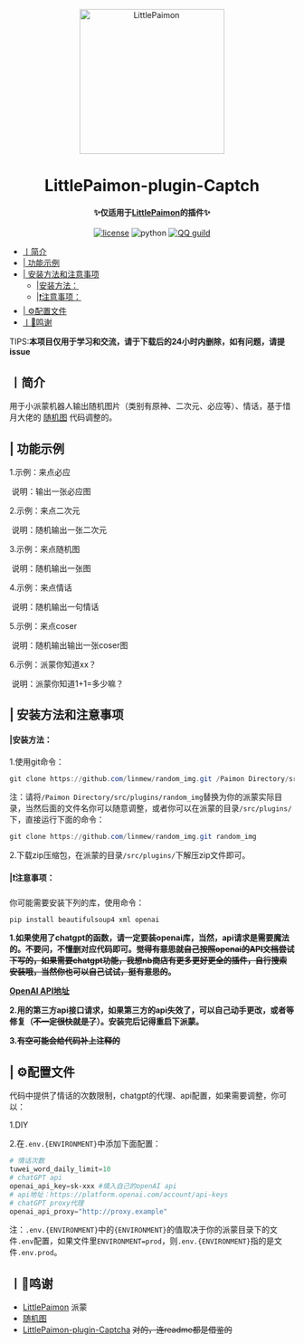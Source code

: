 <p align="center" >
  <a href="https://github.com/CMHopeSunshine/LittlePaimon/tree/nonebot2"><img src="https://s1.ax1x.com/2023/02/05/pS62DJK.png" width="256" height="256" alt="LittlePaimon"></a>
</p>
<h1 align="center">LittlePaimon-plugin-Captch</h1>
<h4 align="center">✨仅适用于<a href="https://github.com/CMHopeSunshine/LittlePaimon" target="_blank">LittlePaimon</a>的插件✨</h4>
<p align="center">
    <a href="https://cdn.jsdelivr.net/gh/CMHopeSunshine/LittlePaimon@master/LICENSE"><img src="https://img.shields.io/github/license/CMHopeSunshine/LittlePaimon" alt="license"></a>
    <img src="https://img.shields.io/badge/Python-3.8+-yellow" alt="python">
    <a href="https://qun.qq.com/qqweb/qunpro/share?_wv=3&_wwv=128&inviteCode=MmWrI&from=246610&biz=ka"><img src="https://img.shields.io/badge/QQ频道交流-尘世闲游-blue?style=flat-square" alt="QQ guild"></a>
</p>


  * [丨简介](#丨简介)
  * [| 功能示例](#-功能示例)
  * [| 安装方法和注意事项](#-安装方法和注意事项)
      * [|安装方法：](#安装方法)
      * [|❗注意事项：](#注意事项)
  * [| ⚙️配置文件](#-配置文件)
  * [丨💸鸣谢](#丨鸣谢)

  

TIPS:**本项目仅用于学习和交流，请于下载后的24小时内删除，如有问题，请提issue**

## 丨简介

用于小派蒙机器人输出随机图片（类别有原神、二次元、必应等）、情话，基于惜月大佬的 <a href="https://github.com/CMHopeSunshine/LittlePaimon/tree/nonebot2/Paimon_Plugins/random_img.py" target="_blank">随机图</a> 代码调整的。

## | 功能示例
1.示例：来点必应

​	说明：输出一张必应图

2.示例：来点二次元

​	说明：随机输出一张二次元

3.示例：来点随机图

​	说明：随机输出一张图

4.示例：来点情话

​	说明：随机输出一句情话

5.示例：来点coser

​	说明：随机输出输出一张coser图

6.示例：派蒙你知道xx？

​	说明：派蒙你知道1+1=多少嘛？


## | 安装方法和注意事项
#### |安装方法：

1.使用git命令：

```powershell
git clone https://github.com/linmew/random_img.git /Paimon Directory/src/plugins/random_img
```

注：请将``/Paimon Directory/src/plugins/random_img``替换为你的派蒙实际目录，当然后面的文件名你可以随意调整，或者你可以在派蒙的目录``/src/plugins/``下，直接运行下面的命令：

```powershell
git clone https://github.com/linmew/random_img.git random_img
```

2.下载zip压缩包，在派蒙的目录``/src/plugins/``下解压zip文件即可。

#### |❗注意事项：

你可能需要安装下列的库，使用命令：

```powershell
pip install beautifulsoup4 xml openai
```



**1.如果使用了chatgpt的函数，请一定要装openai库，当然，api请求是需要魔法的。不要问，不懂删对应代码即可。~~觉得有意思就自己按照openai的API文档尝试下写的，如果需要chatgpt功能，我想nb商店有更多更好更全的插件，自行搜索安装哦，当然你也可以自己试试，挺有意思的~~。**

**[OpenAI API地址](https://platform.openai.com/account/api-keys)**

**2.用的第三方api接口请求，如果第三方的api失效了，可以自己动手更改，或者等修复（~~不一定很快就是了~~）。安装完后记得重启下派蒙。**

**3.~~有空可能会给代码补上注释的~~**

## | ⚙️配置文件

代码中提供了情话的次数限制，chatgpt的代理、api配置，如果需要调整，你可以：

1.DIY

2.在`.env.{ENVIRONMENT}`中添加下面配置：

```powershell
# 情话次数
tuwei_word_daily_limit=10
# chatGPT api
openai_api_key=sk-xxx #填入自己的openAI api
# api地址：https://platform.openai.com/account/api-keys
# chatGPT proxy代理
openai_api_proxy="http://proxy.example"
```

注：``.env.{ENVIRONMENT}``中的`{ENVIRONMENT}`的值取决于你的派蒙目录下的文件`.env`配置，如果文件里`ENVIRONMENT=prod`，则`.env.{ENVIRONMENT}`指的是文件`.env.prod`。



## 丨💸鸣谢

* <a href="https://github.com/CMHopeSunshine/LittlePaimon" target="_blank">LittlePaimon</a> 派蒙
* <a href="https://github.com/CMHopeSunshine/LittlePaimon/tree/nonebot2/Paimon_Plugins/random_img.py" target="_blank">随机图</a>
* <a href="https://github.com/forchannot/LittlePaimon-plugin-Captcha/" target="_blank">LittlePaimon-plugin-Captcha</a> ~~对的，连readme都是借鉴的~~
